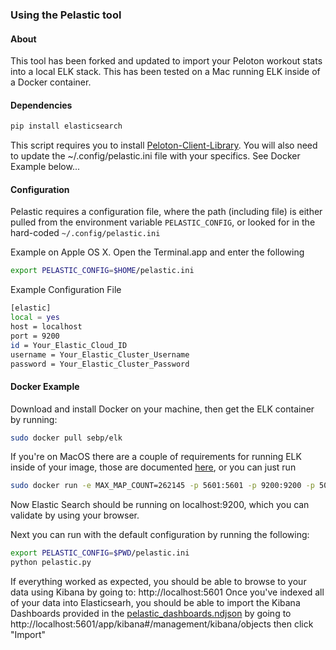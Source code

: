 
### Using the Pelastic tool

#### About
This tool has been forked and updated to import your Peloton workout stats into a local ELK stack. This has been tested on a Mac running
ELK inside of a Docker container.

#### Dependencies
```bash
pip install elasticsearch
```

This script requires you to install [Peloton-Client-Library](https://github.com/soggysec/peloton-client-library). You will also need to
update the ~/.config/pelastic.ini file with your specifics. See Docker Example below...

#### Configuration
Pelastic requires a configuration file, where the path (including file) is either pulled from the environment variable `PELASTIC_CONFIG`,
or looked for in the hard-coded `~/.config/pelastic.ini`

Example on Apple OS X.  Open the Terminal.app and enter the following
```bash
export PELASTIC_CONFIG=$HOME/pelastic.ini
```

Example Configuration File
```bash
[elastic]
local = yes
host = localhost
port = 9200
id = Your_Elastic_Cloud_ID
username = Your_Elastic_Cluster_Username
password = Your_Elastic_Cluster_Password
```

#### Docker Example
Download and install Docker on your machine, then get the ELK container by running:

```bash
sudo docker pull sebp/elk
```

If you're on MacOS there are a couple of requirements for running ELK inside of your image, those are documented
[here](https://elk-docker.readthedocs.io/#prerequisites), or you can just run

```bash
sudo docker run -e MAX_MAP_COUNT=262145 -p 5601:5601 -p 9200:9200 -p 5044:5044 -it --name elk sebp/elk
```

Now Elastic Search should be running on localhost:9200, which you can validate by using your browser.

Next you can run with the default configuration by running the following:

```bash
export PELASTIC_CONFIG=$PWD/pelastic.ini
python pelastic.py
```

If everything worked as expected, you should be able to browse to your data using Kibana by going to: http://localhost:5601
Once you've indexed all of your data into Elasticsearh, you should be able to import the Kibana Dashboards provided in the
[pelastic_dashboards.ndjson](pelastic_dashboards.ndjson) by going to
http://localhost:5601/app/kibana#/management/kibana/objects then click "Import"